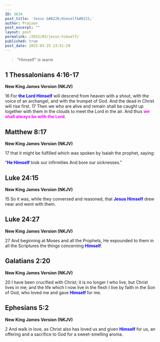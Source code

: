 ```yaml
---
---
ID: 3634
post_title: 'Jesus &#8220;Himself&#8221;'
author: Praison
post_excerpt: ""
layout: post
permalink: /2015/03/jesus-himself/
published: true
post_date: 2015-03-25 13:51:29
---
```

<blockquote>"Himself" is warm</blockquote>
<h2><strong>1 Thessalonians 4:16-17</strong></h2>
<strong>New King James Version (NKJV)</strong>

16 For <span style="color: #0000ff;"><strong>the Lord Himself</strong></span> will descend from heaven with a shout, with the voice of an archangel, and with the trumpet of God. And the dead in Christ will rise first. 17 Then we who are alive and remain shall be caught up together with them in the clouds to meet the Lord in the air. And thus <span style="color: #ff00ff;"><strong>we shall always be with the Lord</strong></span>.
<h2><strong>Matthew 8:17</strong></h2>
<strong>New King James Version (NKJV)</strong>

17 that it might be fulfilled which was spoken by Isaiah the prophet, saying:

“<span style="color: #0000ff;"><strong>He Himself</strong></span> took our infirmities
And bore our sicknesses.”
<h2><strong>Luke 24:15</strong></h2>
<strong>New King James Version (NKJV)</strong>

15 So it was, while they conversed and reasoned, that <span style="color: #0000ff;"><strong>Jesus Himself</strong></span> drew near and went with them.
<h2><strong>Luke 24:27</strong></h2>
<strong>New King James Version (NKJV)</strong>

27 And beginning at Moses and all the Prophets, He expounded to them in all the Scriptures the things concerning <span style="color: #0000ff;"><strong>Himself</strong></span>.
<h2><strong>Galatians 2:20</strong></h2>
<strong>New King James Version (NKJV)</strong>

20 I have been crucified with Christ; it is no longer I who live, but Christ lives in me; and the life which I now live in the flesh I live by faith in the Son of God, who loved me and gave <span style="color: #0000ff;"><strong>Himself</strong> </span>for me.
<h2><strong>Ephesians 5:2</strong></h2>
<strong>New King James Version (NKJV)</strong>

2 And walk in love, as Christ also has loved us and given <span style="color: #0000ff;"><strong>Himself</strong> </span>for us, an offering and a sacrifice to God for a sweet-smelling aroma.